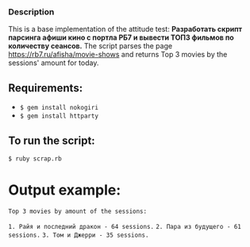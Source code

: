 ### Description
This is a base implementation of the attitude test: __Разработать скрипт парсинга афиши кино с портла РБ7 и вывести ТОП3 фильмов по количеству сеансов.__
The script parses the page https://rb7.ru/afisha/movie-shows and returns Top 3 movies by the sessions' amount for today.

## Requirements:
* ```$ gem install nokogiri```
* ```$ gem install httparty```
  
## To run the script:
```$ ruby scrap.rb```

# Output example:
```Top 3 movies by amount of the sessions:```

```1. Райя и последний дракон - 64 sessions.```
```2. Пара из будущего - 61 sessions.```
```3. Том и Джерри - 35 sessions.```
